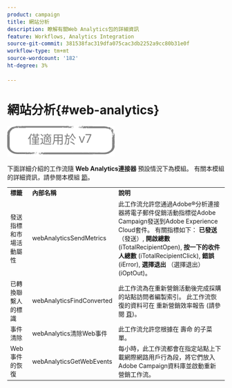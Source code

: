 ```yaml
---
product: campaign
title: 網站分析
description: 瞭解有關Web Analytics包的詳細資訊
feature: Workflows, Analytics Integration
source-git-commit: 381538fac319dfa075cac3db2252a9cc80b31e0f
workflow-type: tm+mt
source-wordcount: '182'
ht-degree: 3%

---
```



# 網站分析{#web-analytics}

![](../../assets/v7-only.svg)

下面詳細介紹的工作流隨 **Web Analytics連接器** 預設情況下為模組。 有關本模組的詳細資訊，請參閱本模組 [節](../../platform/using/adobe-analytics-connector.md)。

<table> 
 <tbody> 
  <tr> 
   <td> <strong>標籤</strong><br /> </td> 
   <td> <strong>內部名稱</strong><br /> </td> 
   <td> <strong>說明</strong><br /> </td> 
  </tr> 
  <tr> 
   <td> <span class="uicontrol">發送指標和市場活動屬性</span> <br /> </td> 
   <td> <span class="uicontrol">webAnalyticsSendMetrics</span> <br /> </td> 
   <td> 此工作流允許您通過Adobe®分析連接器將電子郵件促銷活動指標從Adobe Campaign發送到Adobe Experience Cloud套件。 有關指標如下： <strong>已發送</strong> （發送）, <strong>開啟總數</strong> (iTotalRecipientOpen), <strong>按一下的收件人總數</strong> (iTotalRecipientClick), <strong>錯誤</strong> (iError), <strong>選擇退出</strong> （選擇退出）(iOptOut)。<br /> </td> 
  </tr> 
  <tr> 
   <td> <span class="uicontrol">已轉換聯繫人的標識</span> <br /> </td> 
   <td> <span class="uicontrol">webAnalyticsFindConverted</span> <br /> </td> 
   <td> 此工作流為在重新營銷活動後完成採購的站點訪問者編製索引。 此工作流恢復的資料可在 <span class="uicontrol">重新營銷效率報告</span> (請參閱 <a href="../../platform/using/adobe-analytics-connector.md#creating-a-re-marketing-campaign"> 頁</a>)。 <br /> </td> 
  </tr> 
  <tr> 
   <td> <span class="uicontrol">事件清除</span> <br /> </td> 
   <td> <span class="uicontrol">webAnalytics清除Web事件</span> <br /> </td> 
   <td> 此工作流允許您根據在 <span class="uicontrol">壽命</span> 的子菜單。 <br /> </td> 
  </tr> 
  <tr> 
   <td> <span class="uicontrol">Web事件的恢復</span> <br /> </td> 
   <td> <span class="uicontrol">webAnalyticsGetWebEvents</span> <br /> </td> 
   <td> 每小時，此工作流都會在指定站點上下載網際網路用戶行為段，將它們放入Adobe Campaign資料庫並啟動重新營銷工作流。 <br /> </td> 
  </tr> 
 </tbody> 
</table>

